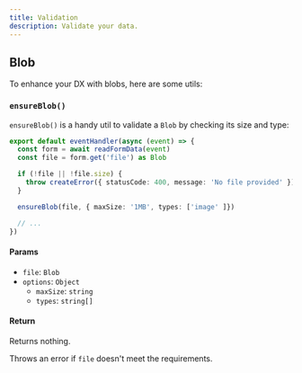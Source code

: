 ```yaml
---
title: Validation
description: Validate your data.
---
```


## Blob

To enhance your DX with blobs, here are some utils:

### `ensureBlob()`

`ensureBlob()` is a handy util to validate a `Blob` by checking its size and type:

```ts
export default eventHandler(async (event) => {
  const form = await readFormData(event)
  const file = form.get('file') as Blob

  if (!file || !file.size) {
    throw createError({ statusCode: 400, message: 'No file provided' })
  }

  ensureBlob(file, { maxSize: '1MB', types: ['image' ]})

  // ...
})
```

#### Params

- `file`: `Blob`
- `options`: `Object`
  - `maxSize`: `string`
  - `types`: `string[]`

#### Return

Returns nothing.

Throws an error if `file` doesn't meet the requirements.
